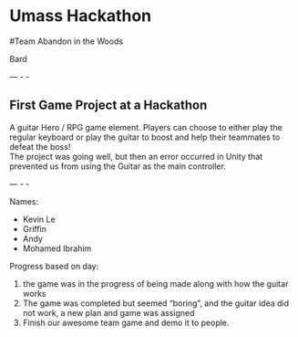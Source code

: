 Umass Hackathon
===

#Team Abandon in the Woods

Bard

— - -

## First Game Project at a Hackathon


A guitar Hero / RPG game element. Players can choose to either play the regular keyboard or play the guitar to boost and help their teammates to defeat the boss!  
The project was going well, but then an error occurred in Unity that prevented us from using the Guitar as the main controller. 

— - -

Names:

* Kevin Le 
* Griffin 
* Andy 
* Mohamed Ibrahim 


Progress based on day:

1. the game was in the progress of being made along with how the guitar works 
2. The game was completed but seemed “boring”, and the guitar idea did not work, a new plan and game was assigned
3. Finish our awesome team game and demo it to people. 


